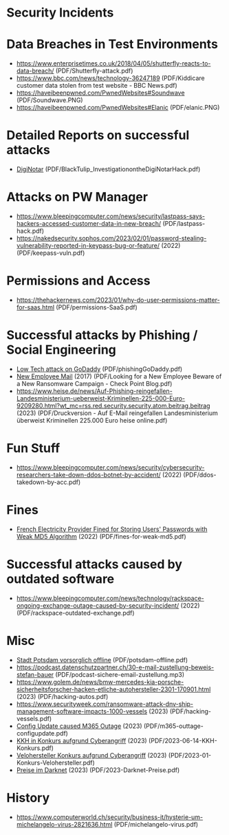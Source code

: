 # Security Incidents

# Data Breaches in Test Environments

* https://www.enterprisetimes.co.uk/2018/04/05/shutterfly-reacts-to-data-breach/ (PDF/Shutterfly-attack.pdf)
* https://www.bbc.com/news/technology-36247189 (PDF/Kiddicare customer data stolen from test website - BBC News.pdf)
* https://haveibeenpwned.com/PwnedWebsites#Soundwave (PDF/Soundwave.PNG)
* https://haveibeenpwned.com/PwnedWebsites#Elanic (PDF/elanic.PNG)

# Detailed Reports on successful attacks

* [DigiNotar](https://www.researchgate.net/publication/269333601_Black_Tulip_Report_of_the_investigation_into_the_DigiNotar_Certificate_Authority_breach) (PDF/BlackTulip_InvestigationontheDigiNotarHack.pdf)

# Attacks on PW Manager

* https://www.bleepingcomputer.com/news/security/lastpass-says-hackers-accessed-customer-data-in-new-breach/ (PDF/lastpass-hack.pdf)
* https://nakedsecurity.sophos.com/2023/02/01/password-stealing-vulnerability-reported-in-keypass-bug-or-feature/ (2022) (PDF/keepass-vuln.pdf)

# Permissions and Access

* https://thehackernews.com/2023/01/why-do-user-permissions-matter-for-saas.html (PDF/permissions-SaaS.pdf)

# Successful attacks by Phishing / Social Engineering

* [Low Tech attack on GoDaddy](https://krebsonsecurity.com/2023/02/when-low-tech-hacks-cause-high-impact-breaches/) (PDF/phishingGoDaddy.pdf)
* [New Employee Mail](https://blog.checkpoint.com/research/looking-new-employee-beware-new-ransomware-campaign/) (2017) (PDF/Looking for a New Employee Beware of a New Ransomware Campaign - Check Point Blog.pdf)
* https://www.heise.de/news/Auf-Phishing-reingefallen-Landesministerium-ueberweist-Kriminellen-225-000-Euro-9209280.html?wt_mc=rss.red.security.security.atom.beitrag.beitrag (2023) (PDF/Druckversion - Auf E-Mail reingefallen Landesministerium überweist Kriminellen 225.000 Euro heise online.pdf)

# Fun Stuff

* https://www.bleepingcomputer.com/news/security/cybersecurity-researchers-take-down-ddos-botnet-by-accident/ (2022) (PDF/ddos-takedown-by-acc.pdf)

# Fines

* [French Electricity Provider Fined for Storing Users' Passwords with Weak MD5 Algorithm](https://thehackernews.com/2022/11/french-electricity-provider-fined-for.html) (2022) (PDF/fines-for-weak-md5.pdf)

# Successful attacks caused by outdated software

* https://www.bleepingcomputer.com/news/technology/rackspace-ongoing-exchange-outage-caused-by-security-incident/ (2022) (PDF/rackspace-outdated-exchange.pdf)

# Misc

* [Stadt Potsdam vorsorglich offline](https://www.spiegel.de/netzwelt/web/stadt-potsdam-bleibt-nach-hackerangriff-weiter-offline-a-92405c8e-8b61-4a18-9ec9-95ed44069bb8) (PDF/potsdam-offline.pdf)
* https://podcast.datenschutzpartner.ch/30-e-mail-zustellung-beweis-stefan-bauer (PDF/podcast-sichere-email-zustellung.mp3)
* https://www.golem.de/news/bmw-mercedes-kia-porsche-sicherheitsforscher-hacken-etliche-autohersteller-2301-170901.html (2023) (PDF/hacking-autos.pdf)
* https://www.securityweek.com/ransomware-attack-dnv-ship-management-software-impacts-1000-vessels (2023) (PDF/hacking-vessels.pdf)
* [Config Update caused M365 Outage](https://www.bleepingcomputer.com/news/microsoft/massive-microsoft-365-outage-caused-by-wan-router-ip-change/) (2023) (PDF/m365-outtage-configupdate.pdf)
* [KKH in Konkurs aufgrund Cyberangriff](https://www.heise.de/news/US-Krankenhaus-schliesst-erstmals-wegen-eines-Ransomware-Angriffs-9186812.html) (2023) (PDF/2023-06-14-KKH-Konkurs.pdf)
* [Velohersteller Konkurs aufgrund Cyberangriff](https://www.heise.de/news/Fahrradbauer-Prophete-Erste-Details-zum-Cyber-Angriff-7457031.html) (2023) (PDF/2023-01-Konkurs-Velohersteller.pdf)
* [Preise im Darknet](https://www.inside-it.ch/was-ein-reisepass-im-darknet-kostet-20230707) (2023) (PDF/2023-Darknet-Preise.pdf)

 
# History

* https://www.computerworld.ch/security/business-it/hysterie-um-michelangelo-virus-2821636.html (PDF/michelangelo-virus.pdf)
